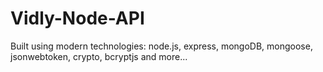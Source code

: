 # Vidly-Node-API

Built using modern technologies: node.js, express, mongoDB, mongoose, jsonwebtoken, crypto, bcryptjs and more...
